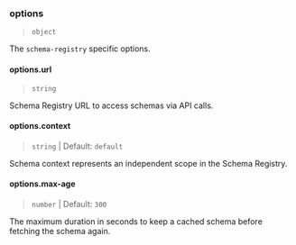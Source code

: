 ### options

> `object`

The `schema-registry` specific options.

#### options.url

> `string`

Schema Registry URL to access schemas via API calls.

#### options.context

> `string` | Default: `default`

Schema context represents an independent scope in the Schema Registry.

#### options.max-age

> `number` | Default: `300`

The maximum duration in seconds to keep a cached schema before fetching the schema again.
